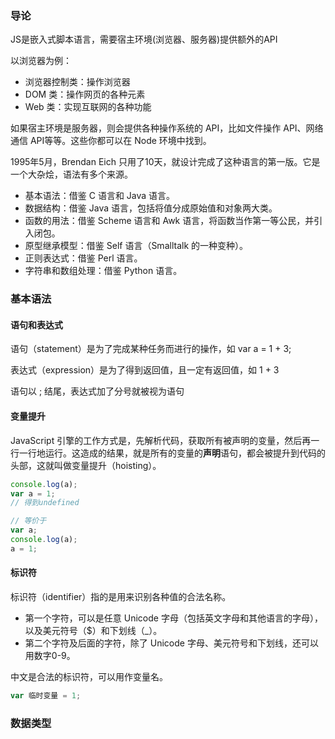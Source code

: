 ### 导论
JS是嵌入式脚本语言，需要宿主环境(浏览器、服务器)提供额外的API

以浏览器为例：
- 浏览器控制类：操作浏览器
- DOM 类：操作网页的各种元素
- Web 类：实现互联网的各种功能

如果宿主环境是服务器，则会提供各种操作系统的 API，比如文件操作 API、网络通信 API等等。这些你都可以在 Node 环境中找到。

1995年5月，Brendan Eich 只用了10天，就设计完成了这种语言的第一版。它是一个大杂烩，语法有多个来源。

- 基本语法：借鉴 C 语言和 Java 语言。
- 数据结构：借鉴 Java 语言，包括将值分成原始值和对象两大类。
- 函数的用法：借鉴 Scheme 语言和 Awk 语言，将函数当作第一等公民，并引入闭包。
- 原型继承模型：借鉴 Self 语言（Smalltalk 的一种变种）。
- 正则表达式：借鉴 Perl 语言。
- 字符串和数组处理：借鉴 Python 语言。

### 基本语法
#### 语句和表达式
语句（statement）是为了完成某种任务而进行的操作，如 var a = 1 + 3;

表达式（expression）是为了得到返回值，且一定有返回值，如 1 + 3

语句以 ; 结尾，表达式加了分号就被视为语句

#### 变量提升
JavaScript 引擎的工作方式是，先解析代码，获取所有被声明的变量，然后再一行一行地运行。这造成的结果，就是所有的变量的**声明**语句，都会被提升到代码的头部，这就叫做变量提升（hoisting）。
```javascript
console.log(a);
var a = 1;
// 得到undefined

// 等价于
var a;
console.log(a);
a = 1;
```

#### 标识符
标识符（identifier）指的是用来识别各种值的合法名称。
- 第一个字符，可以是任意 Unicode 字母（包括英文字母和其他语言的字母），以及美元符号（$）和下划线（_）。
- 第二个字符及后面的字符，除了 Unicode 字母、美元符号和下划线，还可以用数字0-9。

中文是合法的标识符，可以用作变量名。

```javascript
var 临时变量 = 1;
```

### 数据类型








